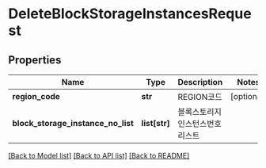 # DeleteBlockStorageInstancesRequest

## Properties
Name | Type | Description | Notes
------------ | ------------- | ------------- | -------------
**region_code** | **str** | REGION코드 | [optional] 
**block_storage_instance_no_list** | **list[str]** | 블록스토리지인스턴스번호리스트 | 

[[Back to Model list]](../README.md#documentation-for-models) [[Back to API list]](../README.md#documentation-for-api-endpoints) [[Back to README]](../README.md)


